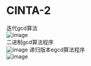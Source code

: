 # CINTA-2  
迭代gcd算法  
![image](https://user-images.githubusercontent.com/62804262/133967418-3570f92e-86f7-465c-9498-5a8da06d60f9.png)  
二进制gcd算法程序  
![image](https://user-images.githubusercontent.com/62804262/133967463-e29d4cab-56dc-4f6e-9f57-b70b7a3b7004.png)
递归版本egcd算法程序  
![image](https://user-images.githubusercontent.com/62804262/133967486-a914f96e-2ee6-4b88-90b9-6a4d976acd44.png)
